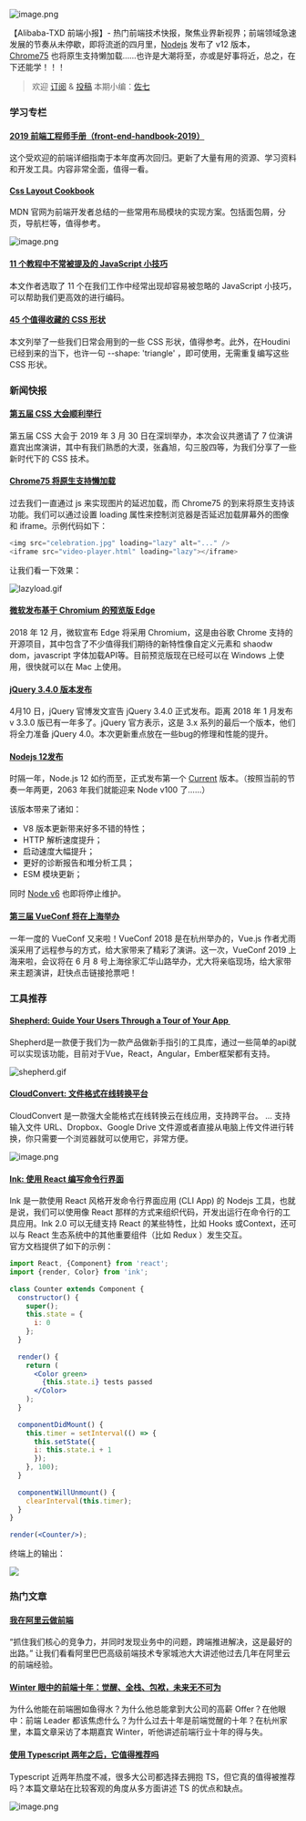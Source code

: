 ![image.png](https://cdn.nlark.com/yuque/0/2019/png/276025/1556515821434-91b89639-b1b1-446e-a3a2-e625b8a04880.png#align=left&display=inline&height=360&name=image.png&originHeight=360&originWidth=720&size=553714&status=done&width=720)

【Alibaba-TXD 前端小报】- 热门前端技术快报，聚焦业界新视界；前端领域急速发展的节奏从未停歇，即将流逝的四月里，[Nodejs](https://www.yuque.com/egg/nodejs/nodejs-12) 发布了 v12 版本，[Chrome75](https://addyosmani.com/blog/lazy-loading/) 也将原生支持懒加载……也许是大潮将至，亦或是好事将近，总之，在下还能学！！！

> 欢迎 [订阅](https://zhuanlan.zhihu.com/txd-team) & [投稿](https://github.com/txd-team/monthly/issues)
> 本期小编：[佐七](https://github.com/Mavericker-1996)


<a name="KCDVL"></a>
### 学习专栏
<a name="7dCRg"></a>
#### [2019 前端工程师手册（front-end-handbook-2019）](https://frontendmasters.com/books/front-end-handbook/2019/)
这个受欢迎的前端详细指南于本年度再次回归。更新了大量有用的资源、学习资料和开发工具。内容非常全面，值得一看。

<a name="skEnk"></a>
#### [Css Layout Cookbook](https://developer.mozilla.org/en-US/docs/Web/CSS/Layout_cookbook)
MDN 官网为前端开发者总结的一些常用布局模块的实现方案。包括面包屑，分页，导航栏等，值得参考。

![image.png](https://cdn.nlark.com/yuque/0/2019/png/276025/1556455431352-828407a9-780d-4743-aa43-68042bfcdbb0.png#align=left&display=inline&height=600&name=image.png&originHeight=600&originWidth=696&size=125343&status=done&width=696)

<a name="BMdAK"></a>
#### [11 个教程中不常被提及的 JavaScript 小技巧](https://medium.com/@bretcameron/12-javascript-tricks-you-wont-find-in-most-tutorials-a9c9331f169d)
本文作者选取了 11 个在我们工作中经常出现却容易被忽略的 JavaScript 小技巧，可以帮助我们更高效的进行编码。

<a name="a7FB6"></a>
#### [45 个值得收藏的 CSS 形状](https://juejin.im/post/5cbd1f0ae51d456e5e035f45#heading-14)
本文列举了一些我们日常会用到的一些 CSS 形状，值得参考。此外，在Houdini 已经到来的当下，也许一句 --shape: 'triangle' ，即可使用，无需重复编写这些 CSS 形状。<br />

<a name="F8k33"></a>
### 新闻快报
<a name="Mw386"></a>
#### [第五届 CSS 大会顺利举行](https://www.yuque.com/cssconf/5th)
第五届 CSS 大会于 2019 年 3 月 30 日在深圳举办，本次会议共邀请了 7 位演讲嘉宾出席演讲，其中有我们熟悉的大漠，张鑫旭，勾三股四等，为我们分享了一些新时代下的 CSS 技术。

<a name="s25y3"></a>
#### [Chrome75 将原生支持懒加载](https://addyosmani.com/blog/lazy-loading/)
过去我们一直通过 js 来实现图片的延迟加载，而 Chrome75 的到来将原生支持该功能。我们可以通过设置 loading 属性来控制浏览器是否延迟加载屏幕外的图像和 iframe。示例代码如下：

```javascript
<img src="celebration.jpg" loading="lazy" alt="..." />
<iframe src="video-player.html" loading="lazy"></iframe>
```

让我们看一下效果：

![lazyload.gif](https://cdn.nlark.com/yuque/0/2019/gif/276025/1556457435267-b0ee9630-61f0-46f8-9a0b-14b4cae6592f.gif#align=left&display=inline&height=772&name=lazyload.gif&originHeight=772&originWidth=1342&size=3336715&status=done&width=1342)


<a name="QsaVN"></a>
#### [微软发布基于 Chromium 的预览版 Edge](https://mp.weixin.qq.com/s/jrwb7rYy_p9g_L_P8oLASQ)
2018 年 12 月，微软宣布 Edge 将采用 Chromium，这是由谷歌 Chrome 支持的开源项目，其中包含了不少值得我们期待的新特性像自定义元素和 shaodw dom，javascript 字体加载API等。目前预览版现在已经可以在 Windows 上使用，很快就可以在 Mac 上使用。

<a name="xvIAC"></a>
#### [jQuery 3.4.0 版本发布](http://blog.jquery.com/2019/04/10/jquery-3-4-0-released/)
4月10 日，jQuery 官博发文宣告 jQuery 3.4.0 正式发布。距离 2018 年 1 月发布 v 3.3.0 版已有一年多了。jQuery 官方表示，这是 3.x 系列的最后一个版本，他们将全力准备 jQuery 4.0。本次更新重点放在一些bug的修理和性能的提升。

<a name="h75RV"></a>
#### [Nodejs 12发布](https://www.yuque.com/egg/nodejs/nodejs-12)
时隔一年，Node.js 12 如约而至，正式发布第一个 [Current](https://github.com/nodejs/Release) 版本。（按照当前的节奏一年两更，2063 年我们就能迎来 Node v100 了……）

该版本带来了诸如：

- V8 版本更新带来好多不错的特性；
- HTTP 解析速度提升；
- 启动速度大幅提升；
- 更好的诊断报告和堆分析工具；
- ESM 模块更新；

同时 [Node v6](https://nodejs.org/en/about/releases/) 也即将停止维护。

<a name="xmAEM"></a>
#### [第三届 VueConf 将在上海举办](https://vue.w3ctech.com/)
一年一度的 VueConf 又来啦！VueConf 2018 是在杭州举办的，Vue.js 作者尤雨溪采用了远程参与的方式，给大家带来了精彩了演讲。这一次，VueConf 2019 上海来啦，会议将在 6 月 8 号上海徐家汇华山路举办，尤大将亲临现场，给大家带来主题演讲，赶快点击链接抢票吧！

<a name="dN2Qn"></a>
### 工具推荐
<a name="8zFYD"></a>
#### [Shepherd: Guide Your Users Through a Tour of Your App ](https://shipshapecode.github.io/shepherd/docs/welcome/)
Shepherd是一款便于我们为一款产品做新手指引的工具库，通过一些简单的api就可以实现该功能，目前对于Vue，React，Angular，Ember框架都有支持。

![shepherd.gif](https://cdn.nlark.com/yuque/0/2019/gif/276025/1556459532372-fce6df6c-b6b6-4813-9c48-6241afa2a824.gif#align=left&display=inline&height=772&name=shepherd.gif&originHeight=772&originWidth=1342&size=1438302&status=done&width=1342)

<a name="PyMBv"></a>
#### [CloudConvert: 文件格式在线转换平台](https://cloudconvert.com/)
CloudConvert 是一款强大全能格式在线转换云在线应用，支持跨平台。 ... 支持输入文件 URL、Dropbox、Google Drive 文件源或者直接从电脑上传文件进行转换，你只需要一个浏览器就可以使用它，非常方便。

![image.png](https://cdn.nlark.com/yuque/0/2019/png/276025/1556507397357-85217ee1-c574-461f-b3df-71e088cf92fa.png#align=left&display=inline&height=1646&name=image.png&originHeight=1646&originWidth=2878&size=765280&status=done&width=2878)

<a name="ThuWg"></a>
#### [Ink: 使用 React 编写命令行界面](https://github.com/vadimdemedes/ink)
Ink 是一款使用 React 风格开发命令行界面应用 (CLI App) 的 Nodejs 工具，也就是说，我们可以使用像 React 那样的方式来组织代码，开发出运行在命令行的工具应用。Ink 2.0 可以无缝支持 React 的某些特性，比如 Hooks 或Context，还可以与 React 生态系统中的其他重要组件（比如 Redux ）发生交互。<br />官方文档提供了如下的示例：

```jsx
import React, {Component} from 'react';
import {render, Color} from 'ink';
 
class Counter extends Component {
  constructor() {
    super();
    this.state = {
      i: 0
    };
  }
 
  render() {
    return (
      <Color green>
        {this.state.i} tests passed
      </Color>
    );
  }
 
  componentDidMount() {
    this.timer = setInterval(() => {
      this.setState({
      i: this.state.i + 1
      });
    }, 100);
  }
 
  componentWillUnmount() {
    clearInterval(this.timer);
  }
}
 
render(<Counter/>);

```

终端上的输出：

![](https://cdn.nlark.com/yuque/0/2019/svg/276025/1556507982379-0795e747-d6a0-4631-bda8-435fd2ab8e28.svg#align=left&display=inline&height=250&name=&originHeight=234&originWidth=540&size=0&status=done&width=578)

<a name="csjWb"></a>
### 热门文章
<a name="bGqFK"></a>
#### [我在阿里云做前端](https://zhuanlan.zhihu.com/p/61127760)
“抓住我们核心的竞争力，并同时发现业务中的问题，跨端推进解决，这是最好的出路。” 让我们看看阿里巴巴高级前端技术专家城池大大讲述他过去几年在阿里云的前端经验。

<a name="ndfIo"></a>
#### [Winter 眼中的前端十年：觉醒、全栈、包袱，未来无不可为](https://www.infoq.cn/article/ENA6ooPYgt6*bZieWfCK)
为什么他能在前端圈如鱼得水？为什么他总能拿到大公司的高薪 Offer？在他眼中：前端 Leader 都该焦虑什么？为什么过去十年是前端觉醒的十年？在杭州家里，本篇文章采访了本期嘉宾 Winter，听他讲述前端行业十年的得与失。

<a name="0Zqsn"></a>
#### [使用 Typescript 两年之后，它值得推荐吗](https://mp.weixin.qq.com/s?__biz=MzUxMzcxMzE5Ng==&mid=2247491022&idx=1&sn=0f080050f4bb7c3365d5cfbc1b70bea1&chksm=f951a88dce26219bef53994b7608b21b298324f387863401dc2d7e09d13f56782659a1cfc552&xtrack=1&scene=0&subscene=10000&clicktime=1556444647&ascene=7&devicetype=android-28&version=27000439&nettype=WIFI&abtest_cookie=BAABAAoACwASABMABQAjlx4AVpkeAMGZHgDZmR4A3JkeAAAA&lang=zh_CN&pass_ticket=6FpnjH0Xly5DJAnrxT8RH3mjz5WprMiG89TiVaWcA6eIM1QWBOVLN8KBvrCx5v52&wx_header=1) 
Typescript 近两年热度不减，很多大公司都选择去拥抱 TS，但它真的值得被推荐吗？本篇文章站在比较客观的角度从多方面讲述 TS 的优点和缺点。

![image.png](https://cdn.nlark.com/yuque/0/2019/png/137059/1554173440911-9bd825a2-0664-4e96-b300-12a855a34e4a.png#align=left&display=inline&height=378&name=image.png&originHeight=1044&originWidth=1080&size=1149092&status=done&width=391)
